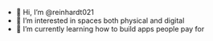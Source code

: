- 👋 Hi, I’m @reinhardt021
- 👀 I’m interested in spaces both physical and digital
- 🌱 I’m currently learning how to build apps people pay for

<!---
reinhardt021/reinhardt021 is a ✨ special ✨ repository because its `README.md` (this file) appears on your GitHub profile.
You can click the Preview link to take a look at your changes.
--->
